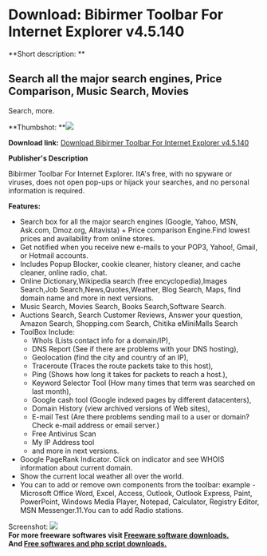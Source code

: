 # Download: Bibirmer Toolbar For Internet Explorer v4.5.140

**Short description: **

## Search all the major search engines, Price Comparison, Music Search, Movies
Search, more.

  
**Thumbshot: **![](http://www.freewarefiles.com/screenshot/bibirmertoolbar_md.gif)   
  
**Download link:** [Download Bibirmer Toolbar For Internet Explorer v4.5.140](http://freesoftwares.boysofts.com/Bibirmer-Toolbar-For-Internet-Explorer-V_program_19866.html)  
  

**Publisher's Description**  
  

Bibirmer Toolbar For Internet Explorer. ItA's free, with no spyware or
viruses, does not open pop-ups or hijack your searches, and no personal
information is required.

**Features:**

  * Search box for all the major search engines (Google, Yahoo, MSN, Ask.com, Dmoz.org, Altavista) + Price comparison Engine.Find lowest prices and availability from online stores. 
  * Get notified when you receive new e-mails to your POP3, Yahoo!, Gmail, or Hotmail accounts. 
  * Includes Popup Blocker, cookie cleaner, history cleaner, and cache cleaner, online radio, chat. 
  * Online Dictionary,Wikipedia search (free encyclopedia),Images Search,Job Search,News,Quotes,Weather, Blog Search, Maps, find domain name and more in next versions. 
  * Music Search, Movies Search, Books Search,Software Search. 
  * Auctions Search, Search Customer Reviews, Answer your question, Amazon Search, Shopping.com Search, Chitika eMiniMalls Search 
  * ToolBox Include: 
    * WhoIs (Lists contact info for a domain/IP), 
    * DNS Report (See if there are problems with your DNS hosting), 
    * Geolocation (find the city and country of an IP), 
    * Traceroute (Traces the route packets take to this host), 
    * Ping (Shows how long it takes for packets to reach a host.), 
    * Keyword Selector Tool (How many times that term was searched on last month), 
    * Google cash tool (Google indexed pages by different datacenters), 
    * Domain History (view archived versions of Web sites), 
    * E-mail Test (Are there problems sending mail to a user or domain? Check e-mail address or email server.) 
    * Free Antivirus Scan 
    * My IP Address tool 
    * and more in next versions. 
  * Google PageRank Indicator. Click on indicator and see WHOIS information about current domain. 
  * Show the current local weather all over the world. 
  * You can to add or remove own components from the toolbar: example - Microsoft Office Word, Excel, Access, Outlook, Outlook Express, Paint, PowerPoint, Windows Media Player, Notepad, Calculator, Registry Editor, MSN Messenger.11.You can to add Radio stations. 

  
  
Screenshot: ![](http://www.freewarefiles.com/screenshot/bibirmertoolbar.gif)  
**For more freeware softwares visit [Freeware software downloads.](http://freesoftwares.boysofts.com/)**   
**And [Free softwares and php script downloads.](http://www.boysofts.com/)**

